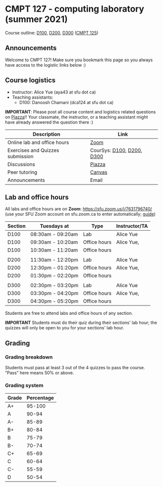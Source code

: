 # CMPT 127 - computing laboratory (summer 2021)

Course outline: [D100](http://www.sfu.ca/outlines.html?2021/summer/cmpt/127/d100), [D200](http://www.sfu.ca/outlines.html?2021/summer/cmpt/127/d200), [D300](http://www.sfu.ca/outlines.html?2021/summer/cmpt/127/d300) ([CMPT 125](http://www.sfu.ca/outlines.html?2021/summer/cmpt/125/d100))

## Announcements

Welcome to CMPT 127! Make sure you bookmark this page so you always have access to the logistic links below :)


## Course logistics

- Instructor: Alice Yue (aya43 at sfu dot ca)
- Teaching assistants: 
  - D100: Danoosh Chamani (dca124 at sfu dot ca)

**IMPORTANT**: Please post all course content and logistics related questions on [Piazza](https://piazza.com/sfu.ca/summer2021/cmpt127/home/)!! Your classmate, the instructor, or a teaching assistant might have already answered the question there :)

| Description                                                                                   | Link    |
|-----------------------------------------------------------------------------------------------|---------|
| Online lab and office hours | [Zoom](https://sfu.zoom.us/j/7631796740/)    |
| Exercises and Quizzes submission                                                              | CourSys: [D100](https://coursys.sfu.ca/2021su-cmpt-127-d1/), [D200](https://coursys.sfu.ca/2021su-cmpt-127-d2/), [D300](https://coursys.sfu.ca/2021su-cmpt-127-d3/) |
| Discussions                                                                                   | [Piazza](https://piazza.com/sfu.ca/summer2021/cmpt127/home/)  |
| Peer tutoring                                                                                 | [Canvas](http://www.sfu.ca/computing/current-students/undergraduate-students/student-resources/cs_peer_tutoring.html)  |
| Announcements                                                                                 | Email   |


## Lab and office hours

All labs and office hours are on **Zoom**: https://sfu.zoom.us/j/7631796740/ (use your SFU Zoom account on sfu.zoom.ca to enter automatically; [guide](https://www.sfu.ca/itservices/technical/videoconferencing/zoom/using-zoom/how-to-guides.html))

| Section | Tuesdays at       | Type         | Instructor/TA |
|---------|-------------------|--------------|---------------|
| D100    | 08:30am - 09:20am | Lab          | Alice Yue     |
| D100    | 09:30am - 10:20am | Office hours | Alice Yue,    |
| D100    | 10:30am - 11:20am | Office hours |               |
|||||
| D200    | 11:30am - 12:20pm | Lab          | Alice Yue     |
| D200    | 12:30pm - 01:20pm | Office hours | Alice Yue,    |
| D200    | 01:30pm - 02:20pm | Office hours |               |
|||||
| D300    | 02:30pm - 03:20pm | Lab          | Alice Yue     |
| D300    | 03:30pm - 04:20pm | Office hours | Alice Yue,    |
| D300    | 04:30pm - 05:20pm | Office hours |               |

Students are free to attend labs and office hours of any section.

**IMPORTANT** Students must do their quiz during their sections' lab hour; the quizzes will only be open to you for your sections' lab hour.


## Grading

### Grading breakdown

Students must pass at least 3 out of the 4 quizzes to pass the course. "Pass" here means 50% or above.

### Grading system

|Grade|Percentage|
|-----|----------|
|A+   | 95-100   |
|A    | 90-94    |
|A-   | 85-89    |
|B+   | 80-84    |
|B    | 75-79    |
|B-   | 70-74    |
|C+   | 65-69    |
|C    | 60-64    |
|C-   | 55-59    |
|D    | 50-54    |





